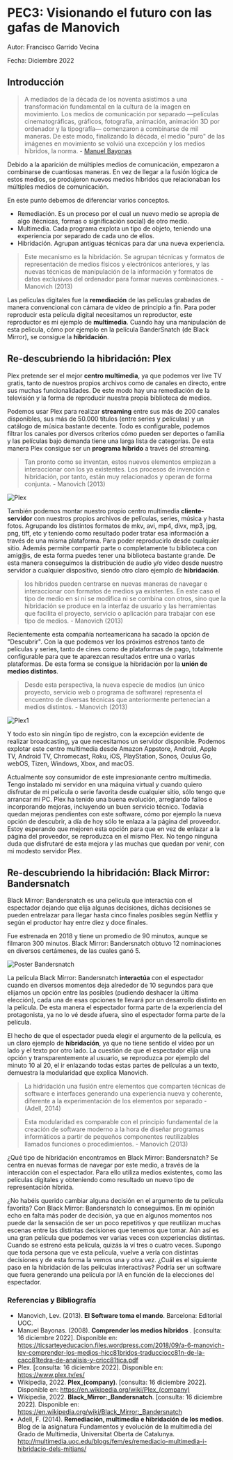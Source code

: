 # PEC3: Visionando el futuro con las gafas de Manovich 

Autor: Francisco Garrido Vecina


Fecha: Diciembre 2022


## Introducción


> A mediados de la década de los noventa asistimos a una transformación fundamental en la cultura de la imagen en movimiento. Los medios de comunicación por separado ―películas cinematográficas, gráficos, fotografía, animación, animación 3D por ordenador y la tipografía― comenzaron a combinarse de mil maneras. De este modo, finalizando la década, el medio "puro" de las imágenes en movimiento se volvió una excepción y los medios híbridos, la norma. - [Manuel Bayonas](https://ticsarteyeducacion.files.wordpress.com/2018/09/a-6-manovich-lev-comprender-los-medios-hicc81bridos-traducciocc81n-de-la-cacc81tedra-de-analisis-y-cricc81tica.pdf)

Debido a la aparición de múltiples medios de comunicación, empezaron a combinarse de cuantiosas maneras. En vez de llegar a la fusión lógica de estos medios, se produjeron nuevos medios híbridos que relacionaban los múltiples medios de comunicación.

En este punto debemos de diferenciar varios conceptos.
- Remediación. Es un proceso por el cual un nuevo medio se apropia de algo (técnicas, formas o significación social) de otro medio.
- Multimedia. Cada programa explota un tipo de objeto, teniendo una experiencia por separado de cada uno de ellos.
- Hibridación. Agrupan antiguas técnicas para dar una nueva experiencia.
> Este mecanismo es la hibridación. Se agrupan técnicas y formatos de representación de medios físicos y electrónicos anteriores, y las nuevas técnicas de manipulación de la información y formatos de datos exclusivos del ordenador para formar nuevas combinaciones. - Manovich (2013)

Las películas digitales fue la __remediación__ de las películas grabadas de manera convencional con cámara de vídeo de principio a fin. Para poder reproducir esta película digital necesitamos un reproductor, este reproductor es mi ejemplo de __multimedia__. Cuando hay una manipulación de esta película, cómo por ejemplo en la película BanderSnatch (de Black Mirror), se consigue la __hibridación__.


## Re-descubriendo la hibridación: Plex

Plex pretende ser el mejor __centro multimedia__, ya que podemos ver live TV gratis, tanto de nuestros propios archivos como de canales en directo, entre sus muchas funcionalidades. De este modo hay una remediación de la televisión y la forma de reproducir nuestra propia biblioteca de medios.

Podemos usar Plex para realizar __streaming__ entre sus más de 200 canales disponibles, sus más de 50.000 títulos (entre series y películas) y un catálogo de música bastante decente. Todo es configurable, podemos filtrar los canales por diversos criterios cómo pueden ser deportes o familia y las películas bajo demanda tiene una larga lista de categorías. De esta manera Plex consigue ser un __programa híbrido__ a través del streaming.

> Tan pronto como se inventan, estos nuevos elementos empiezan a interaccionar con los ya existentes. Los procesos de invención e hibridación, por tanto, están muy relacionados y operan de forma conjunta. - Manovich (2013)

![Plex](Plex.jpg)

También podemos montar nuestro propio centro multimedia __cliente-servidor__ con nuestros propios archivos de películas, series, música y hasta fotos. Agrupando los distintos formatos de mkv, avi, mp4, divx, mp3, jpg, png, tiff, etc y teniendo como resultado poder tratar esa información a través de una misma plataforma. Para poder reproducirlo desde cualquier sitio. Además permite compartir parte o completamente tu biblioteca con amig@s, de esta forma puedes tener una biblioteca bastante grande. De esta manera conseguimos la distribución de audio y/o vídeo desde nuestro servidor a cualquier dispositivo, siendo otro claro ejemplo de __hibridación__.

> los híbridos pueden centrarse en nuevas maneras de navegar e interaccionar con formatos de medios ya existentes. En este caso el tipo de medio en sí ni se modifica ni se combina con otros, sino que la hibridación se produce en la interfaz de usuario y las herramientas que facilita el proyecto, servicio o aplicación para trabajar con ese tipo de medios. - Manovich (2013)

Recientemente esta compañía norteamericana ha sacado la opción de "Descubrir". Con la que podemos ver los próximos estrenos tanto de películas y series, tanto de cines como de plataformas de pago, totalmente configurable para que te aparezcan resultados entre una o varias plataformas. De esta forma se consigue la hibridación por la __unión de medios distintos__.

> Desde esta perspectiva, la nueva especie de medios (un único proyecto, servicio web o programa de software) representa el encuentro de diversas técnicas que anteriormente pertenecían a medios distintos. - Manovich (2013)

![Plex1](Plex1.jpg)

Y todo esto sin ningún tipo de registro, con la excepción evidente de realizar broadcasting, ya que necesitamos un servidor disponible. Podemos explotar este centro multimedia desde Amazon Appstore, Android, Apple TV, Android TV, Chromecast, Roku, iOS, PlayStation, Sonos, Oculus Go, webOS, Tizen, Windows, Xbox, and macOS.

Actualmente soy consumidor de este impresionante centro multimedia. Tengo instalado mi servidor en una máquina virtual y cuando quiero disfrutar de mi película o serie favorita desde cualquier sitio, sólo tengo que arrancar mi PC. Plex ha tenido una buena evolución, arreglando fallos e incorporando mejoras, incluyendo un buen servicio técnico. Todavía quedan mejoras pendientes con este software, cómo por ejemplo la nueva opción de descubrir, a día de hoy sólo te enlaza a la página del proveedor. Estoy esperando que mejoren esta opción para que en vez de enlazar a la página del proveedor, se reproduzca en el mismo Plex. No tengo ninguna duda que disfrutaré de esta mejora y las muchas que quedan por venir, con mi modesto servidor Plex.


## Re-descubriendo la hibridación: Black Mirror: Bandersnatch

Black Mirror: Bandersnatch es una película que interactúa con el espectador dejando que elija algunas decisiones, dichas decisiones se pueden entrelazar para llegar hasta cinco finales posibles según Netflix y según el productor hay entre diez y doce finales. 

Fue estrenada en 2018 y tiene un promedio de 90 minutos, aunque se filmaron 300 minutos. Black Mirror: Bandersnatch obtuvo 12 nominaciones en diversos certámenes, de las cuales ganó 5.

![Poster Bandersnatch](Black_mirror_bandersnatch_poster.jpg)

La película Black Mirror: Bandersnatch __interactúa__ con el espectador cuando en diversos momentos deja alrededor de 10 segundos para que elijamos un opción entre las posibles (pudiendo deshacer la última elección), cada una de esas opciones te llevará por un desarrollo distinto en la película. De esta manera el espectador forma parte de la experiencia del protagonista, ya no lo vé desde afuera, sino el espectador forma parte de la película. 

El hecho de que el espectador pueda elegir el argumento de la película, es un claro ejemplo de __hibridación__, ya que no tiene sentido el vídeo por un lado y el texto por otro lado. La cuestión de que el espectador elija una opción y transparentemente al usuario, se reproduzca por ejemplo del minuto 10 al 20, el ir enlazando todas estas partes de películas a un texto, demuestra la modularidad que explica Manovich.

> La hidridación una fusión entre elementos que comparten técnicas de software e interfaces generando una experiencia nueva y coherente, diferente a la experimentación de los elementos por separado - (Adell, 2014)

> Esta modularidad es comparable con el principio fundamental de la creación de software moderno a la hora de diseñar programas informáticos a partir de pequeños componentes reutilizables llamados funciones o procedimientos. - Manovich (2013)

¿Qué tipo de hibridación encontramos en Black Mirror: Bandersnatch? Se centra en nuevas formas de navegar por este medio, a través de la interacción con el espectador. Para ello utiliza medios existentes, como las películas digitales y obteniendo como resultado un nuevo tipo de representación híbrida.

¿No habéis querido cambiar alguna decisión en el argumento de tu película favorita? Con Black Mirror: Bandersnatch lo conseguimos. En mi opinión echo en falta más poder de decisión, ya que en algunos momentos nos puede dar la sensación de ser un poco repetitivos y que reutilizan muchas escenas entre las distintas decisiones que tenemos que tomar. Aún así es una gran película que podemos ver varias veces con experiencias distintas. Cuando se estrenó esta película, quizás la ví tres o cuatro veces. Supongo que toda persona que ve esta película, vuelve a verla con distintas decisiones y de esta forma la vemos una y otra vez.
¿Cuál es el siguiente paso en la hibridación de las películas interactivas? Podría ser un software que fuera generando una película por IA en función de la elecciones del espectador.


### Referencias y Bibliografía

* Manovich, Lev. (2013). **El Software toma el mando**. Barcelona: Editorial UOC. 
* Manuel Bayonas. (2008). **Comprender los medios híbridos** . [consulta: 16 diciembre 2022]. Disponible en: https://ticsarteyeducacion.files.wordpress.com/2018/09/a-6-manovich-lev-comprender-los-medios-hicc81bridos-traducciocc81n-de-la-cacc81tedra-de-analisis-y-cricc81tica.pdf 
* Plex. [consulta: 16 diciembre 2022]. Disponible en: https://www.plex.tv/es/
* Wikipedia, 2022. **Plex_(company)**. [consulta: 16 diciembre 2022]. Disponible en: https://en.wikipedia.org/wiki/Plex_(company)
* Wikipedia, 2022. **Black_Mirror:_Bandersnatch**. [consulta: 16 diciembre 2022]. Disponible en: https://en.wikipedia.org/wiki/Black_Mirror:_Bandersnatch
* Adell, F. (2014). **Remediación, multimedia e hibridación de los medios**. Blog de la asignatura Fundamentos y evolución de la multimedia del Grado de Multimedia, Universitat Oberta de Catalunya. http://multimedia.uoc.edu/blogs/fem/es/remediacio-multimedia-i-hibridacio-dels-mitjans/

